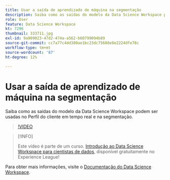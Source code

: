 ```yaml
---
title: Usar a saída de aprendizado de máquina na segmentação
description: Saiba como as saídas do modelo da Data Science Workspace podem ser usadas no Perfil do cliente em tempo real e na segmentação.
role: User
feature: Data Science Workspace
kt: 7296
thumbnail: 333711.jpg
exl-id: 9a909023-47d2-474a-a562-b60799094b89
source-git-commit: cc7a77c4dd380ae1bc23dc75608e8e2224dfe78c
workflow-type: tm+mt
source-wordcount: '87'
ht-degree: 12%

---
```


# Usar a saída de aprendizado de máquina na segmentação

Saiba como as saídas do modelo da Data Science Workspace podem ser usadas no Perfil do cliente em tempo real e na segmentação.

>[!VIDEO](https://video.tv.adobe.com/v/333711)

>[!INFO]
>
> Este vídeo é parte de um curso. [Introdução ao Data Science Workspace para cientistas de dados](https://experienceleague.adobe.com/?recommended=ExperiencePlatform-U-1-2021.1.dsw), disponível gratuitamente no Experience League!

Para obter mais informações, visite o [Documentação do Data Science Workspace](https://experienceleague.adobe.com/docs/experience-platform/data-science-workspace/home.html?lang=pt-BR).
